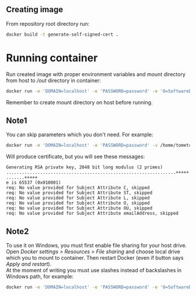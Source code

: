 ## Creating image
From repository root directory run:
``` bash
docker build -t generate-self-signed-cert .
```

# Running container
Run created image with proper environment variables and mount directory from host to _/out_ directory in container:
``` bash
docker run -e 'DOMAIN=localhost' -e 'PASSWORD=password' -e 'O=SoftwareDeveloper.Blog' -e 'C=PL' -e 'ST=Sanok' -e 'L=Posada' -e 'OU=IT' -e 'EMAIL=Contact@SoftwareDeveloper.Blog' -v /home/tometchy/Downloads/cert:/out generate-self-signed-cert 
```
Remember to create mount directory on host before running.

## Note1
You can skip parameters which you don't need. For example:
``` bash
docker run -e 'DOMAIN=localhost' -e 'PASSWORD=password' -v /home/tometchy/Downloads/cert:/out generate-self-signed-cert 
```
Will produce certificate, but you will see these messages:
```
Generating RSA private key, 2048 bit long modulus (2 primes)
.................................................................+++++
.......+++++
e is 65537 (0x010001)
req: No value provided for Subject Attribute C, skipped
req: No value provided for Subject Attribute ST, skipped
req: No value provided for Subject Attribute L, skipped
req: No value provided for Subject Attribute O, skipped
req: No value provided for Subject Attribute OU, skipped
req: No value provided for Subject Attribute emailAddress, skipped
```

## Note2
To use it on Windows, you must first enable file sharing for your host drive.  
Open _Docker settings > Resources > File sharing_ and choose local drive which you to mount to container.
Then restart Docker (even if button says _Apply and restart_).  
At the moment of writing you must use slashes instead of backslashes in Windows path, for example:
``` bash
docker run -e 'DOMAIN=localhost' -e 'PASSWORD=password' -e 'O=SoftwareDeveloper.Blog' -e 'C=PL' -e 'ST=Sanok' -e 'L=Posada' -e 'OU=IT' -e 'EMAIL=contact@SoftwareDeveloper.Blog' -v C:/Users/tometchy/Desktop/cert:/out generate-self-signed-cert 
```
